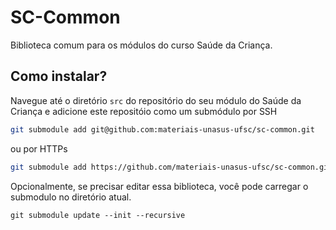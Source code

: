 # SC-Common

Biblioteca comum para os módulos do curso Saúde da Criança.

## Como instalar?

Navegue até o diretório `src` do repositório do seu módulo do Saúde da Criança e adicione este repositóio como um submódulo por SSH
```bash
git submodule add git@github.com:materiais-unasus-ufsc/sc-common.git
```
ou por HTTPs
```bash
git submodule add https://github.com/materiais-unasus-ufsc/sc-common.git
```

Opcionalmente, se precisar editar essa biblioteca, você pode carregar o submodulo no diretório atual.
```
git submodule update --init --recursive
```
